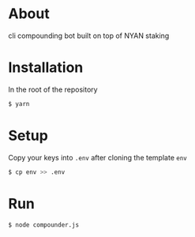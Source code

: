 # About
cli compounding bot built on top of NYAN staking

# Installation
In the root of the repository
```sh
$ yarn
```

# Setup
Copy your keys into `.env` after cloning the template `env`
```sh
$ cp env >> .env
```

# Run
```sh
$ node compounder.js
```

